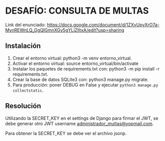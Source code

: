 DESAFÍO: CONSULTA DE MULTAS
=====================================

Link del enunciado: https://docs.google.com/document/d/1ZXvUpyXrO7a-MynREWnLQ_GgQlGmnXGy5gYLjZlltxA/edit?usp=sharing

Instalación
-------------------
1. Crear el entorno virtual: python3 -m venv entorno_virtual.
2. Activar el entorno virtual: source entorno_virtual/bin/activate
3. Instalar los paquetes de requirements.txt con: python3 -m pip install -r requirements.txt.
4. Crear la base de datos SQLite3 con: python3 manage.py migrate.
5. Para producción: poner DEBUG en False y ejecutar `python3 manage.py collectstatic`.


Resolución
-------------------
Utilizando la SECRET_KEY en el settings de Django para firmar el JWT, se debe generar otro JWT username administrador_multas@yopmail.com.

Para obtener la SECRET_KEY se debe ver el archivo jsonp.
